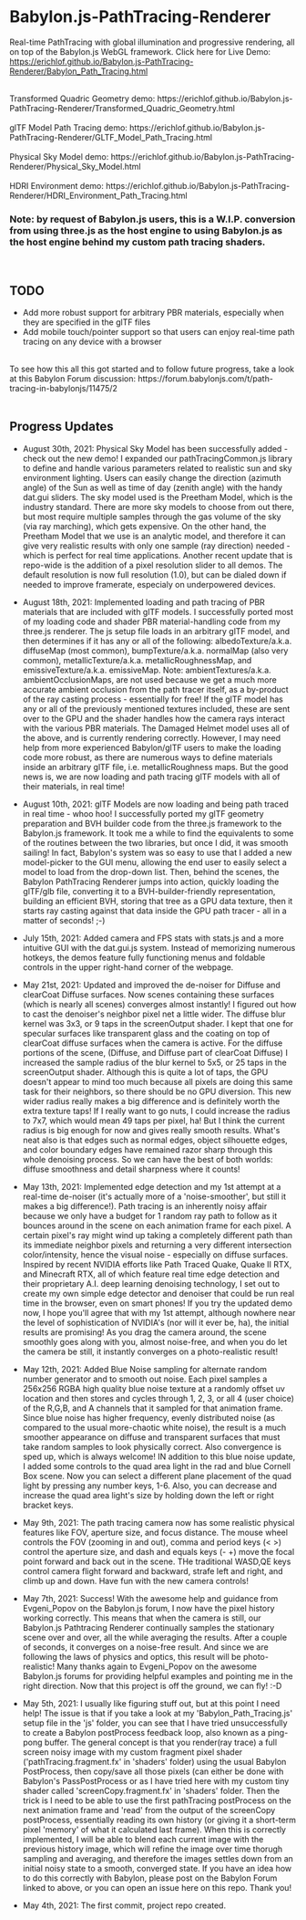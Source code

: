 # Babylon.js-PathTracing-Renderer
Real-time PathTracing with global illumination and progressive rendering, all on top of the Babylon.js WebGL framework. Click here for Live Demo: https://erichlof.github.io/Babylon.js-PathTracing-Renderer/Babylon_Path_Tracing.html

<br>
Transformed Quadric Geometry demo: https://erichlof.github.io/Babylon.js-PathTracing-Renderer/Transformed_Quadric_Geometry.html 
<br>

<br>
glTF Model Path Tracing demo: https://erichlof.github.io/Babylon.js-PathTracing-Renderer/GLTF_Model_Path_Tracing.html 
<br>

<br>
Physical Sky Model demo: https://erichlof.github.io/Babylon.js-PathTracing-Renderer/Physical_Sky_Model.html 
<br>

<br>
HDRI Environment demo: https://erichlof.github.io/Babylon.js-PathTracing-Renderer/HDRI_Environment_Path_Tracing.html 
<br>

<h3> Note: by request of Babylon.js users, this is a W.I.P. conversion from using three.js as the host engine to using Babylon.js as the host engine behind my custom path tracing shaders.</h3> 

<br>

<h2>TODO</h2>

* Add more robust support for arbitrary PBR materials, especially when they are specified in the glTF files
* Add mobile touch/pointer support so that users can enjoy real-time path tracing on any device with a browser

<br>
To see how this all this got started and to follow future progress, take a look at this Babylon Forum discussion: https://forum.babylonjs.com/t/path-tracing-in-babylonjs/11475/2

<br>
<br>

<h2>Progress Updates</h2>

* August 30th, 2021: Physical Sky Model has been successfully added - check out the new demo!  I expanded our pathTracingCommon.js library to define and handle various parameters related to realistic sun and sky environment lighting.  Users can easily change the direction (azimuth angle) of the Sun as well as time of day (zenith angle) with the handy dat.gui sliders.  The sky model used is the Preetham Model, which is the industry standard.  There are more sky models to choose from out there, but most require multiple samples through the gas volume of the sky (via ray marching), which gets expensive.  On the other hand, the Preetham Model that we use is an analytic model, and therefore it can give very realistic results with only one sample (ray direction) needed - which is perfect for real time applications.  Another recent update that is repo-wide is the addition of a pixel resolution slider to all demos.  The default resolution is now full resolution (1.0), but can be dialed down if needed to improve framerate, especialy on underpowered devices.  

* August 18th, 2021: Implemented loading and path tracing of PBR materials that are included with glTF models.  I successfully ported most of my loading code and shader PBR material-handling code from my three.js renderer.  The js setup file loads in an arbitrary glTF model, and then determines if it has any or all of the following: albedoTexture/a.k.a. diffuseMap (most common), bumpTexture/a.k.a. normalMap (also very common), metallicTexture/a.k.a. metallicRoughnessMap, and emissiveTexture/a.k.a. emissiveMap.  Note: ambientTextures/a.k.a. ambientOcclusionMaps, are not used because we get a much more accurate ambient occlusion from the path tracer itself, as a by-product of the ray casting process - essentially for free! If the glTF model has any or all of the previously mentioned textures included, these are sent over to the GPU and the shader handles how the camera rays interact with the various PBR materials.  The Damaged Helmet model uses all of the above, and is currently rendering correctly.  However, I may need help from more experienced Babylon/glTF users to make the loading code more robust, as there are numerous ways to define materials inside an arbitrary glTF file, i.e. metallicRoughness maps.  But the good news is, we are now loading and path tracing glTF models with all of their materials, in real time!

* August 10th, 2021: glTF Models are now loading and being path traced in real time - whoo hoo!  I successfully ported my glTF geometry preparation and BVH builder code from the three.js framework to the Babylon.js framework.  It took me a while to find the equivalents to some of the routines between the two libraries, but once I did, it was smooth sailing!  In fact, Babylon's system was so easy to use that I added a new model-picker to the GUI menu, allowing the end user to easily select a model to load from the drop-down list.  Then, behind the scenes, the Babylon PathTracing Renderer jumps into action, quickly loading the glTF/glb file, converting it to a BVH-builder-friendly representation, building an efficient BVH, storing that tree as a GPU data texture, then it starts ray casting against that data inside the GPU path tracer - all in a matter of seconds! ;-)     

* July 15th, 2021: Added camera and FPS stats with stats.js and a more intuitive GUI with the dat.gui.js system.  Instead of memorizing numerous hotkeys, the demos feature fully functioning menus and foldable controls in the upper right-hand corner of the webpage.  

* May 21st, 2021: Updated and improved the de-noiser for Diffuse and clearCoat Diffuse surfaces.  Now scenes containing these surfaces (which is nearly all scenes) converges almost instantly!  I figured out how to cast the denoiser's neighbor pixel net a little wider.  The diffuse blur kernel was 3x3, or 9 taps in the screenOutput shader.  I kept that one for specular surfaces like transparent glass and the coating on top of clearCoat diffuse surfaces when the camera is active.  For the diffuse portions of the scene, (Diffuse, and Diffuse part of clearCoat Diffuse) I increased the sample radius of the blur kernel to 5x5, or 25 taps in the screenOutput shader.  Although this is quite a lot of taps, the GPU doesn't appear to mind too much because all pixels are doing this same task for their neighbors, so there should be no GPU diversion.  This new wider radius really makes a big difference and is definitely worth the extra texture taps!  If I really want to go nuts, I could increase the radius to 7x7, which would mean 49 taps per pixel, ha!  But I think the current radius is big enough for now and gives really smooth results.  What's neat also is that edges such as normal edges, object silhouette edges, and color boundary edges have remained razor sharp through this whole denoising process.  So we can have the best of both worlds: diffuse smoothness and detail sharpness where it counts!

* May 13th, 2021: Implemented edge detection and my 1st attempt at a real-time de-noiser (it's actually more of a 'noise-smoother', but still it makes a big difference!).  Path tracing is an inherently noisy affair because we only have a budget for 1 random ray path to follow as it bounces around in the scene on each animation frame for each pixel.  A certain pixel's ray might wind up taking a completely different path than its immediate neighbor pixels and returning a very different intersection color/intensity, hence the visual noise - especially on diffuse surfaces.  Inspired by recent NVIDIA efforts like Path Traced Quake, Quake II RTX, and Minecraft RTX, all of which feature real time edge detection and their proprietary A.I. deep learning denoising technology, I set out to create my own simple edge detector and denoiser that could be run real time in the browser, even on smart phones!  If you try the updated demo now, I hope you'll agree that with my 1st attempt, although nowhere near the level of sophistication of NVIDIA's (nor will it ever be, ha), the initial results are promising!  As you drag the camera around, the scene smoothly goes along with you, almost noise-free, and when you do let the camera be still, it instantly converges on a photo-realistic result! 

* May 12th, 2021: Added Blue Noise sampling for alternate random number generator and to smooth out noise.  Each pixel samples a 256x256 RGBA high quality blue noise texture at a randomly offset uv location and then stores and cycles through 1, 2, 3, or all 4 (user choice) of the R,G,B, and A channels that it sampled for that animation frame.  Since blue noise has higher frequency, evenly distributed noise (as compared to the usual more-chaotic white noise), the result is a much smoother appearance on diffuse and transparent surfaces that must take random samples to look physically correct.  Also convergence is sped up, which is always welcome!  IN addition to this blue noise update, I added some controls to the quad area light in the rad and blue Cornell Box scene.  Now you can select a different plane placement of the quad light by pressing any number keys, 1-6.  Also, you can decrease and increase the quad area light's size by holding down the left or right bracket keys. 

* May 9th, 2021: The path tracing camera now has some realistic physical features like FOV, aperture size, and focus distance.   The mouse wheel controls the FOV (zooming in and out), comma and period keys (< >) control the aperture size, and dash and equals keys (- +) move the focal point forward and back out in the scene.  THe traditional WASD,QE keys control camera flight forward and backward, strafe left and right, and climb up and down.  Have fun with the new camera controls!

* May 7th, 2021: Success!  With the awesome help and guidance from Evgeni_Popov on the Babylon.js forum, I now have the pixel history working correctly.  This means that when the camera is still, our Babylon.js Pathtracing Renderer continually samples the stationary scene over and over, all the while averaging the results.  After a couple of seconds, it converges on a noise-free result.  And since we are following the laws of physics and optics, this result will be photo-realistic!  Many thanks again to Evgeni_Popov on the awesome Babylon.js forums for providing helpful examples and pointing me in the right direction.  Now that this project is off the ground, we can fly! :-D

* May 5th, 2021: I usually like figuring stuff out, but at this point I need help!  The issue is that if you take a look at my 'Babylon_Path_Tracing.js' setup file in the 'js' folder, you can see that I have tried unsuccessfully to create a Babylon postProcess feedback loop, also known as a ping-pong buffer.  The general concept is that you render(ray trace) a full screen noisy image with my custom fragment pixel shader ('pathTracing.fragment.fx' in 'shaders' folder) using the usual Babylon PostProcess, then copy/save all those pixels (can either be done with Babylon's PassPostProcess or as I have tried here with my custom tiny shader called 'screenCopy.fragment.fx' in 'shaders' folder.  Then the trick is I need to be able to use the first pathTracing postProcess on the next animation frame and 'read' from the output of the screenCopy postProcess, essentially reading its own history (or giving it a short-term pixel 'memory' of what it calculated last frame).  When this is correctly implemented, I will be able to blend each current image with the previous history image, which will refine the image over time thorugh sampling and averaging, and therefore the images settles down from an initial noisy state to a smooth, converged state.  If you have an idea how to do this correctly with Babylon, please post on the Babylon Forum linked to above, or you can open an issue here on this repo.  Thank you!

* May 4th, 2021: The first commit, project repo created.
